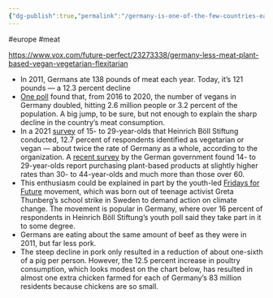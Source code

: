 ```yaml
---
{"dg-publish":true,"permalink":"/germany-is-one-of-the-few-countries-eating-less-meat-but-it-s-only-pork/","tags":["#europe","#meat"],"created":"2025-10-23T17:42:47.462+01:00","updated":"2025-10-23T18:06:08.716+01:00"}
---
```


#europe #meat 

https://www.vox.com/future-perfect/23273338/germany-less-meat-plant-based-vegan-vegetarian-flexitarian

- In 2011, Germans ate 138 pounds of meat each year. Today, it’s 121 pounds — a 12.3 percent decline
- [One poll](https://veganz.com/blog/veganz-nutrition-study-2020/) found that, from 2016 to 2020, the number of vegans in Germany doubled, hitting 2.6 million people or 3.2 percent of the population. A big jump, to be sure, but not enough to explain the sharp decline in the country’s meat consumption.
- In a 2021 [survey](https://eu.boell.org/en/2021/09/07/survey-youth-changing-habits) of 15- to 29-year-olds that Heinrich Böll Stiftung conducted, 12.7 percent of respondents identified as vegetarian or vegan — about twice the rate of Germany as a whole, according to the organization. A [recent survey](https://www.bmel.de/SharedDocs/Pressemitteilungen/DE/2022/99-ernaehrungsreport.html) by the German government found 14- to 29-year-olds report purchasing plant-based products at slightly higher rates than 30- to 44-year-olds and much more than those over 60.
- This enthusiasm could be explained in part by the youth-led [Fridays for Future](https://fridaysforfuture.org/) movement, which was born out of teenage activist Greta Thunberg’s school strike in Sweden to demand action on climate change. The movement is popular in Germany, where over 16 percent of respondents in Heinrich Böll Stiftung’s youth poll said they take part in it to some degree.
- Germans are eating about the same amount of beef as they were in 2011, but far less pork.
- The steep decline in pork only resulted in a reduction of about one-sixth of a pig per person. However, the 12.5 percent increase in poultry consumption, which looks modest on the chart below, has resulted in almost one extra chicken farmed for each of Germany’s 83 million residents because chickens are so small.

